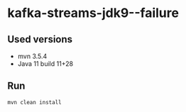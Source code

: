 # kafka-streams-jdk9--failure

## Used versions
- mvn 3.5.4
- Java 11 build 11+28


## Run
```
mvn clean install
```